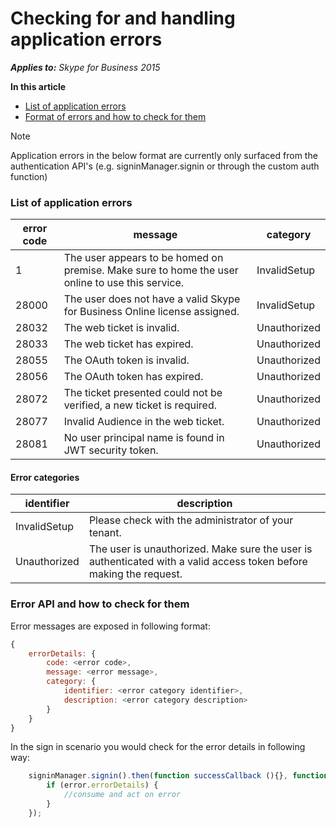 # Checking for and handling application errors

_**Applies to:** Skype for Business 2015_

**In this article**
- [List of application errors](#listOfErrors)
- [Format of errors and how to check for them](#errorAPI)

> [!NOTE]
> Application errors in the below format are currently only surfaced from the authentication API's (e.g. signinManager.signin or through the custom auth function)

<a name="listOfErrors"></a>

### List of application errors

| error code | message | category |
|---|----|----|
| 1 | The user appears to be homed on premise. Make sure to home the user online to use this service. | InvalidSetup |
| 28000 | The user does not have a valid Skype for Business Online license assigned. | InvalidSetup |
| 28032 | The web ticket is invalid. | Unauthorized |
| 28033 | The web ticket has expired. | Unauthorized |
| 28055 | The OAuth token is invalid. | Unauthorized |
| 28056 | The OAuth token has expired. | Unauthorized | 
| 28072 | The ticket presented could not be verified, a new ticket is required. | Unauthorized |
| 28077 | Invalid Audience in the web ticket. | Unauthorized |
| 28081 | No user principal name is found in JWT security token. | Unauthorized |



#### Error categories

| identifier | description |
| --- | --- |
| InvalidSetup | Please check with the administrator of your tenant. |
| Unauthorized | The user is unauthorized. Make sure the user is authenticated with a valid access token before making the request. | 

<a name="errorAPI"></a>

### Error API and how to check for them

Error messages are exposed in following format:

```js
{
    errorDetails: {
        code: <error code>,
        message: <error message>,
        category: {
            identifier: <error category identifier>,
            description: <error category description>
        }
    }
}
```

In the sign in scenario you would check for the error details in following way:

```js
    signinManager.signin().then(function successCallback (){}, function errorCallback (error){
        if (error.errorDetails) {
            //consume and act on error
        }
    });
```